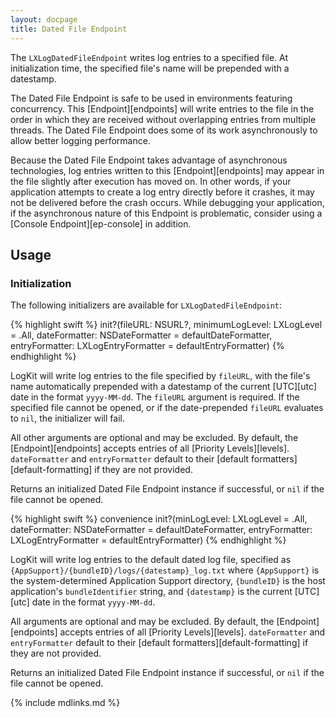 ```yaml
---
layout: docpage
title: Dated File Endpoint
---
```


The `LXLogDatedFileEndpoint` writes log entries to a specified file. At initialization time, the specified file's name will be prepended with a datestamp.

The Dated File Endpoint is safe to be used in environments featuring concurrency. This [Endpoint][endpoints] will write entries to the file in the order in which they are received without overlapping entries from multiple threads. The Dated File Endpoint does some of its work asynchronously to allow better logging performance.

Because the Dated File Endpoint takes advantage of asynchronous technologies, log entries written to this [Endpoint][endpoints] may appear in the file slightly after execution has moved on. In other words, if your application attempts to create a log entry directly before it crashes, it may not be delivered before the crash occurs. While debugging your application, if the asynchronous nature of this Endpoint is problematic, consider using a [Console Endpoint][ep-console] in addition.

## Usage

### Initialization

The following initializers are available for `LXLogDatedFileEndpoint`:

{% highlight swift %}
init?(fileURL: NSURL?, minimumLogLevel: LXLogLevel = .All, dateFormatter: NSDateFormatter = defaultDateFormatter, entryFormatter: LXLogEntryFormatter = defaultEntryFormatter)
{% endhighlight %}

LogKit will write log entries to the file specified by `fileURL`, with the file's name automatically prepended with a datestamp of the current [UTC][utc] date in the format `yyyy-MM-dd`. The `fileURL` argument is required. If the specified file cannot be opened, or if the date-prepended `fileURL` evaluates to `nil`, the initializer will fail.

All other arguments are optional and may be excluded. By default, the [Endpoint][endpoints] accepts entries of all [Priority Levels][levels]. `dateFormatter` and `entryFormatter` default to their [default formatters][default-formatting] if they are not provided.

Returns an initialized Dated File Endpoint instance if successful, or `nil` if the file cannot be opened.

{% highlight swift %}
convenience init?(minLogLevel: LXLogLevel = .All, dateFormatter: NSDateFormatter = defaultDateFormatter, entryFormatter: LXLogEntryFormatter = defaultEntryFormatter)
{% endhighlight %}

LogKit will write log entries to the default dated log file, specified as `{AppSupport}/{bundleID}/logs/{datestamp}_log.txt` where `{AppSupport}` is the system-determined Application Support directory, `{bundleID}` is the host application's `bundleIdentifier` string, and `{datestamp}` is the current [UTC][utc] date in the format `yyyy-MM-dd`.

All arguments are optional and may be excluded. By default, the [Endpoint][endpoints] accepts entries of all [Priority Levels][levels]. `dateFormatter` and `entryFormatter` default to their [default formatters][default-formatting] if they are not provided.

Returns an initialized Dated File Endpoint instance if successful, or `nil` if the file cannot be opened.


{% include mdlinks.md %}

